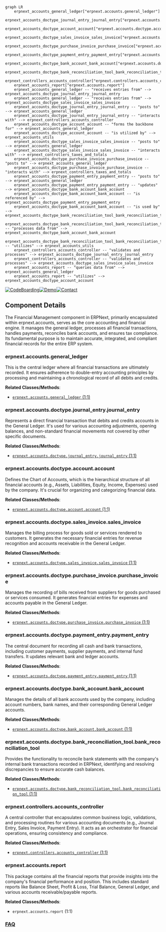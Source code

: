 ```mermaid
graph LR
    erpnext_accounts_general_ledger["erpnext.accounts.general_ledger"]
    erpnext_accounts_doctype_journal_entry_journal_entry["erpnext.accounts.doctype.journal_entry.journal_entry"]
    erpnext_accounts_doctype_account_account["erpnext.accounts.doctype.account.account"]
    erpnext_accounts_doctype_sales_invoice_sales_invoice["erpnext.accounts.doctype.sales_invoice.sales_invoice"]
    erpnext_accounts_doctype_purchase_invoice_purchase_invoice["erpnext.accounts.doctype.purchase_invoice.purchase_invoice"]
    erpnext_accounts_doctype_payment_entry_payment_entry["erpnext.accounts.doctype.payment_entry.payment_entry"]
    erpnext_accounts_doctype_bank_account_bank_account["erpnext.accounts.doctype.bank_account.bank_account"]
    erpnext_accounts_doctype_bank_reconciliation_tool_bank_reconciliation_tool["erpnext.accounts.doctype.bank_reconciliation_tool.bank_reconciliation_tool"]
    erpnext_controllers_accounts_controller["erpnext.controllers.accounts_controller"]
    erpnext_accounts_report["erpnext.accounts.report"]
    erpnext_accounts_general_ledger -- "receives entries from" --> erpnext_accounts_doctype_journal_entry_journal_entry
    erpnext_accounts_general_ledger -- "receives entries from" --> erpnext_accounts_doctype_sales_invoice_sales_invoice
    erpnext_accounts_doctype_journal_entry_journal_entry -- "posts to" --> erpnext_accounts_general_ledger
    erpnext_accounts_doctype_journal_entry_journal_entry -- "interacts with" --> erpnext_controllers_accounts_controller
    erpnext_accounts_doctype_account_account -- "forms the backbone for" --> erpnext_accounts_general_ledger
    erpnext_accounts_doctype_account_account -- "is utilized by" --> erpnext_accounts_utils
    erpnext_accounts_doctype_sales_invoice_sales_invoice -- "posts to" --> erpnext_accounts_general_ledger
    erpnext_accounts_doctype_sales_invoice_sales_invoice -- "interacts with" --> erpnext_controllers_taxes_and_totals
    erpnext_accounts_doctype_purchase_invoice_purchase_invoice -- "posts to" --> erpnext_accounts_general_ledger
    erpnext_accounts_doctype_purchase_invoice_purchase_invoice -- "interacts with" --> erpnext_controllers_taxes_and_totals
    erpnext_accounts_doctype_payment_entry_payment_entry -- "posts to" --> erpnext_accounts_general_ledger
    erpnext_accounts_doctype_payment_entry_payment_entry -- "updates" --> erpnext_accounts_doctype_bank_account_bank_account
    erpnext_accounts_doctype_bank_account_bank_account -- "is referenced by" --> erpnext_accounts_doctype_payment_entry_payment_entry
    erpnext_accounts_doctype_bank_account_bank_account -- "is used by" --> erpnext_accounts_doctype_bank_reconciliation_tool_bank_reconciliation_tool
    erpnext_accounts_doctype_bank_reconciliation_tool_bank_reconciliation_tool -- "processes data from" --> erpnext_accounts_doctype_bank_account_bank_account
    erpnext_accounts_doctype_bank_reconciliation_tool_bank_reconciliation_tool -- "utilizes" --> erpnext_accounts_utils
    erpnext_controllers_accounts_controller -- "validates and processes" --> erpnext_accounts_doctype_journal_entry_journal_entry
    erpnext_controllers_accounts_controller -- "validates and processes" --> erpnext_accounts_doctype_sales_invoice_sales_invoice
    erpnext_accounts_report -- "queries data from" --> erpnext_accounts_general_ledger
    erpnext_accounts_report -- "utilizes" --> erpnext_accounts_doctype_account_account
```
[![CodeBoarding](https://img.shields.io/badge/Generated%20by-CodeBoarding-9cf?style=flat-square)](https://github.com/CodeBoarding/GeneratedOnBoardings)[![Demo](https://img.shields.io/badge/Try%20our-Demo-blue?style=flat-square)](https://www.codeboarding.org/demo)[![Contact](https://img.shields.io/badge/Contact%20us%20-%20contact@codeboarding.org-lightgrey?style=flat-square)](mailto:contact@codeboarding.org)

## Component Details

The Financial Management component in ERPNext, primarily encapsulated within erpnext.accounts, serves as the core accounting and financial engine. It manages the general ledger, processes all financial transactions, handles payments, reconciles bank accounts, and ensures tax compliance. Its fundamental purpose is to maintain accurate, integrated, and compliant financial records for the entire ERP system.

### erpnext.accounts.general_ledger
This is the central ledger where all financial transactions are ultimately recorded. It ensures adherence to double-entry accounting principles by processing and maintaining a chronological record of all debits and credits.


**Related Classes/Methods**:

- <a href="https://github.com/frappe/erpnext/blob/master/erpnext/accounts/general_ledger.py#L1-L1" target="_blank" rel="noopener noreferrer">`erpnext.accounts.general_ledger` (1:1)</a>


### erpnext.accounts.doctype.journal_entry.journal_entry
Represents a direct financial transaction that debits and credits accounts in the General Ledger. It's used for various accounting adjustments, opening balances, and non-standard financial movements not covered by other specific documents.


**Related Classes/Methods**:

- <a href="https://github.com/frappe/erpnext/blob/master/erpnext/accounts/doctype/journal_entry/journal_entry.py#L1-L1" target="_blank" rel="noopener noreferrer">`erpnext.accounts.doctype.journal_entry.journal_entry` (1:1)</a>


### erpnext.accounts.doctype.account.account
Defines the Chart of Accounts, which is the hierarchical structure of all financial accounts (e.g., Assets, Liabilities, Equity, Income, Expenses) used by the company. It's crucial for organizing and categorizing financial data.


**Related Classes/Methods**:

- <a href="https://github.com/frappe/erpnext/blob/master/erpnext/accounts/doctype/account/account.py#L1-L1" target="_blank" rel="noopener noreferrer">`erpnext.accounts.doctype.account.account` (1:1)</a>


### erpnext.accounts.doctype.sales_invoice.sales_invoice
Manages the billing process for goods sold or services rendered to customers. It generates the necessary financial entries for revenue recognition and accounts receivable in the General Ledger.


**Related Classes/Methods**:

- <a href="https://github.com/frappe/erpnext/blob/master/erpnext/accounts/doctype/sales_invoice/sales_invoice.py#L1-L1" target="_blank" rel="noopener noreferrer">`erpnext.accounts.doctype.sales_invoice.sales_invoice` (1:1)</a>


### erpnext.accounts.doctype.purchase_invoice.purchase_invoice
Manages the recording of bills received from suppliers for goods purchased or services consumed. It generates financial entries for expenses and accounts payable in the General Ledger.


**Related Classes/Methods**:

- <a href="https://github.com/frappe/erpnext/blob/master/erpnext/accounts/doctype/purchase_invoice/purchase_invoice.py#L1-L1" target="_blank" rel="noopener noreferrer">`erpnext.accounts.doctype.purchase_invoice.purchase_invoice` (1:1)</a>


### erpnext.accounts.doctype.payment_entry.payment_entry
The central document for recording all cash and bank transactions, including customer payments, supplier payments, and internal fund transfers. It updates relevant bank and ledger accounts.


**Related Classes/Methods**:

- <a href="https://github.com/frappe/erpnext/blob/master/erpnext/accounts/doctype/payment_entry/payment_entry.py#L1-L1" target="_blank" rel="noopener noreferrer">`erpnext.accounts.doctype.payment_entry.payment_entry` (1:1)</a>


### erpnext.accounts.doctype.bank_account.bank_account
Manages the details of all bank accounts used by the company, including account numbers, bank names, and their corresponding General Ledger accounts.


**Related Classes/Methods**:

- <a href="https://github.com/frappe/erpnext/blob/master/erpnext/accounts/doctype/bank_account/bank_account.py#L1-L1" target="_blank" rel="noopener noreferrer">`erpnext.accounts.doctype.bank_account.bank_account` (1:1)</a>


### erpnext.accounts.doctype.bank_reconciliation_tool.bank_reconciliation_tool
Provides the functionality to reconcile bank statements with the company's internal bank transactions recorded in ERPNext, identifying and resolving discrepancies to ensure accurate cash balances.


**Related Classes/Methods**:

- <a href="https://github.com/frappe/erpnext/blob/master/erpnext/accounts/doctype/bank_reconciliation_tool/bank_reconciliation_tool.py#L1-L1" target="_blank" rel="noopener noreferrer">`erpnext.accounts.doctype.bank_reconciliation_tool.bank_reconciliation_tool` (1:1)</a>


### erpnext.controllers.accounts_controller
A central controller that encapsulates common business logic, validations, and processing routines for various accounting documents (e.g., Journal Entry, Sales Invoice, Payment Entry). It acts as an orchestrator for financial operations, ensuring consistency and compliance.


**Related Classes/Methods**:

- <a href="https://github.com/frappe/erpnext/blob/master/erpnext/controllers/accounts_controller.py#L1-L1" target="_blank" rel="noopener noreferrer">`erpnext.controllers.accounts_controller` (1:1)</a>


### erpnext.accounts.report
This package contains all the financial reports that provide insights into the company's financial performance and position. This includes standard reports like Balance Sheet, Profit & Loss, Trial Balance, General Ledger, and various accounts receivable/payable reports.


**Related Classes/Methods**:

- `erpnext.accounts.report` (1:1)




### [FAQ](https://github.com/CodeBoarding/GeneratedOnBoardings/tree/main?tab=readme-ov-file#faq)